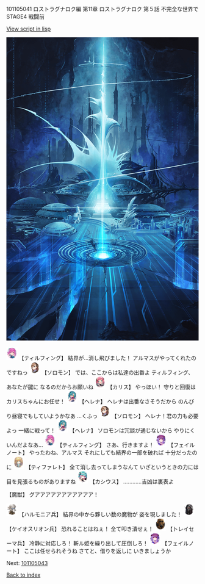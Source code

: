 101105041 ロストラグナロク編 第11章 ロストラグナロク 第５話 不完全な世界で STAGE4 戦闘前

[View script in lisp](../scripts/101105041.txt)

![profound.png](../images/backgrounds/profound.png)

<img src="../images/units/3101411.png" alt="3101411.png" height="34"/>
【ティルフィング】
結界が…消し飛びました！
アルマスがやってくれたのですねっ

<img src="../images/units/3503111.png" alt="3503111.png" height="34"/>
【ソロモン】
では、ここからは私達の出番よ
ティルフィング、あなたが鍵に
なるのだからお願いね

<img src="../images/units/3602511.png" alt="3602511.png" height="34"/>
【カリス】
やっほい！
守りと回復はカリスちゃんにお任せ！

<img src="../images/units/3302811.png" alt="3302811.png" height="34"/>
【ヘレナ】
ヘレナは出番なさそうだから
のんびり昼寝でもしていようかなあ
…くふっ

<img src="../images/units/3503111.png" alt="3503111.png" height="34"/>
【ソロモン】
ヘレナ！君の力も必要よっ
一緒に戦って！

<img src="../images/units/3302811.png" alt="3302811.png" height="34"/>
【ヘレナ】
ソロモンは冗談が通じないから
やりにくいんだよなあ…

<img src="../images/units/3101411.png" alt="3101411.png" height="34"/>
【ティルフィング】
さあ、行きますよ！

<img src="../images/units/3401911.png" alt="3401911.png" height="34"/>
【フェイルノート】
やったわね、アルマス
それにしても結界の一部を破れば
十分だったのに

<img src="../images/units/3503211.png" alt="3503211.png" height="34"/>
【ティファレト】
全て消し去ってしまうなんて
いざというときの力には
目を見張るものがありますね

<img src="../images/units/3303111.png" alt="3303111.png" height="34"/>
【カシウス】
…………吉凶は裏表よ

【魔獣】
グアアアアアアアアアアア！

<img src="../images/units/3810001.png" alt="3810001.png" height="34"/>
【ハルモニア兵】
結界の中から夥しい数の魔物が
姿を現しました！

<img src="../images/units/3820001.png" alt="3820001.png" height="34"/>
【ケイオスリオン兵】
恐れることはねぇ！
全て叩き潰せぇ！

<img src="../images/units/3830007.png" alt="3830007.png" height="34"/>
【トレイセーマ兵】
冷静に対応しろ！
斬ル姫を繰り出して圧倒しろ！

<img src="../images/units/3401911.png" alt="3401911.png" height="34"/>
【フェイルノート】
ここは任せられそうね
さてと、借りを返しに
いきましょうか

Next: [101105043](101105043.md)

[Back to index](index.md)
